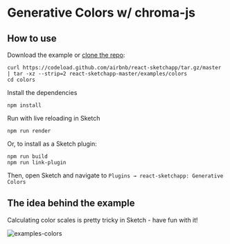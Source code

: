 # Generative Colors w/ chroma-js

## How to use
Download the example or [clone the repo](http://github.com/airbnb/react-sketchapp):
```
curl https://codeload.github.com/airbnb/react-sketchapp/tar.gz/master | tar -xz --strip=2 react-sketchapp-master/examples/colors
cd colors
```

Install the dependencies
```
npm install
```

Run with live reloading in Sketch
```
npm run render
```

Or, to install as a Sketch plugin:
```
npm run build
npm run link-plugin
```
Then, open Sketch and navigate to `Plugins → react-sketchapp: Generative Colors`

## The idea behind the example

Calculating color scales is pretty tricky in Sketch - have fun with it!

![examples-colors](https://cloud.githubusercontent.com/assets/591643/24778153/efc76cdc-1add-11e7-93dd-0351f8f428c0.png)